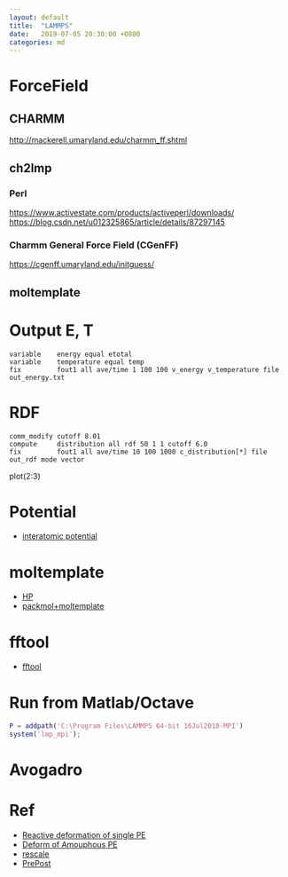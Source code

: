 ```yaml
---
layout: default
title:  "LAMMPS"
date:   2019-07-05 20:30:00 +0800
categories: md
---
```


# ForceField
## CHARMM
http://mackerell.umaryland.edu/charmm_ff.shtml

## ch2lmp
### Perl
https://www.activestate.com/products/activeperl/downloads/
https://blog.csdn.net/u012325865/article/details/87297145

### Charmm General Force Field (CGenFF)
https://cgenff.umaryland.edu/initguess/


## moltemplate


# Output E, T
```
variable    energy equal etotal
variable    temperature equal temp
fix         fout1 all ave/time 1 100 100 v_energy v_temperature file out_energy.txt
```

# RDF
```
comm_modify cutoff 8.01
compute     distribution all rdf 50 1 1 cutoff 6.0
fix         fout1 all ave/time 10 100 1000 c_distribution[*] file out_rdf mode vector
```
plot(2:3)

# Potential
- [interatomic potential](https://www.ctcms.nist.gov/potentials/)

# moltemplate
- [HP](https://moltemplate.org/)
- [packmol+moltemplate](http://ja.akionux.net/wiki/index.php/LAMMPS%2BPackmol%2BMoltemplate%2BOPLS-AA%E3%81%A7%E6%BA%B6%E6%B6%B2%E3%81%AEMD)

# fftool
- [fftool](https://github.com/agiliopadua/fftool)

# Run from Matlab/Octave
```m
P = addpath('C:\Program Files\LAMMPS 64-bit 16Jul2018-MPI')
system('lmp_mpi');
```
# Avogadro


# Ref
- [Reactive deformation of single PE](https://icme.hpc.msstate.edu/mediawiki/index.php/LAMMPS_reactive_deformation_of_a_single_polyethylene_chain)
- [Deform of Amouphous PE](https://icme.hpc.msstate.edu/mediawiki/index.php/Deformation_of_Amorphous_Polyethylene#Input_Data)
- [rescale](https://docs.rescale.com/articles/lammps-examples/)
- [PrePost](https://lammps.sandia.gov/prepost.html)